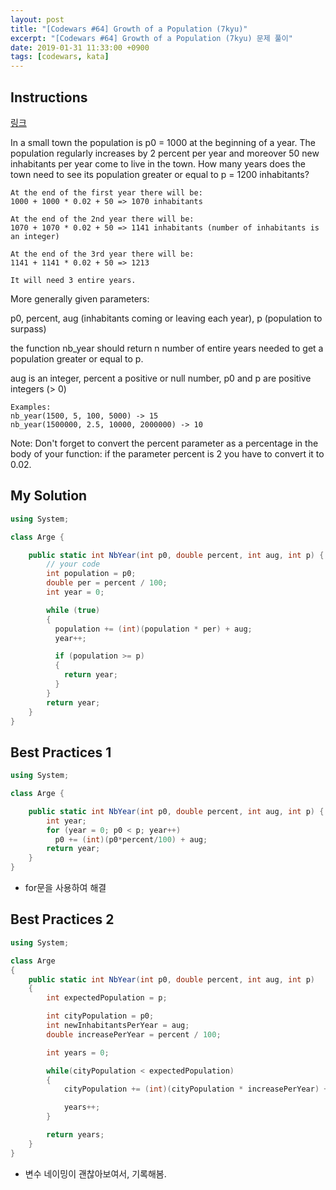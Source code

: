 ```yaml
---
layout: post
title: "[Codewars #64] Growth of a Population (7kyu)"
excerpt: "[Codewars #64] Growth of a Population (7kyu) 문제 풀이"
date: 2019-01-31 11:33:00 +0900
tags: [codewars, kata]
---
```


## Instructions

[링크](https://www.codewars.com/kata/563b662a59afc2b5120000c6/train/csharp)

In a small town the population is p0 = 1000 at the beginning of a year. The population regularly increases by 2 percent per year and moreover 50 new inhabitants per year come to live in the town. How many years does the town need to see its population greater or equal to p = 1200 inhabitants?

```
At the end of the first year there will be:
1000 + 1000 * 0.02 + 50 => 1070 inhabitants

At the end of the 2nd year there will be:
1070 + 1070 * 0.02 + 50 => 1141 inhabitants (number of inhabitants is an integer)

At the end of the 3rd year there will be:
1141 + 1141 * 0.02 + 50 => 1213

It will need 3 entire years.
```

More generally given parameters:

p0, percent, aug (inhabitants coming or leaving each year), p (population to surpass)

the function nb_year should return n number of entire years needed to get a population greater or equal to p.

aug is an integer, percent a positive or null number, p0 and p are positive integers (> 0)

```
Examples:
nb_year(1500, 5, 100, 5000) -> 15
nb_year(1500000, 2.5, 10000, 2000000) -> 10
```

Note: Don't forget to convert the percent parameter as a percentage in the body of your function: if the parameter percent is 2 you have to convert it to 0.02.

## My Solution

```csharp
using System;

class Arge {

    public static int NbYear(int p0, double percent, int aug, int p) {
        // your code
        int population = p0;
        double per = percent / 100;
        int year = 0;

        while (true)
        {
          population += (int)(population * per) + aug;
          year++;

          if (population >= p)
          {
            return year;
          }
        }
        return year;
    }
}
```

## Best Practices 1

```csharp
using System;

class Arge {

    public static int NbYear(int p0, double percent, int aug, int p) {
        int year;
        for (year = 0; p0 < p; year++)
          p0 += (int)(p0*percent/100) + aug;
        return year;
    }
}
```

- for문을 사용하여 해결

## Best Practices 2

```csharp
using System;

class Arge
{
    public static int NbYear(int p0, double percent, int aug, int p)
    {
        int expectedPopulation = p;

        int cityPopulation = p0;
        int newInhabitantsPerYear = aug;
        double increasePerYear = percent / 100;

        int years = 0;

        while(cityPopulation < expectedPopulation)
        {
            cityPopulation += (int)(cityPopulation * increasePerYear) + newInhabitantsPerYear;

            years++;
        }

        return years;
    }
}
```

- 변수 네이밍이 괜찮아보여서, 기록해봄.
